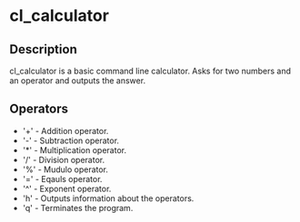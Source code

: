# cl_calculator
## Description
cl_calculator is a basic command line calculator. Asks for two numbers and an operator and outputs the answer.

## Operators
- '+' - Addition operator.
- '-' - Subtraction operator.
- '*' - Multiplication operator.
- '/' - Division operator.
- '%' - Mudulo operator.
- '=' - Eqauls operator.
- '^' - Exponent operator.
- 'h' - Outputs information about the operators.
- 'q' - Terminates the program.
